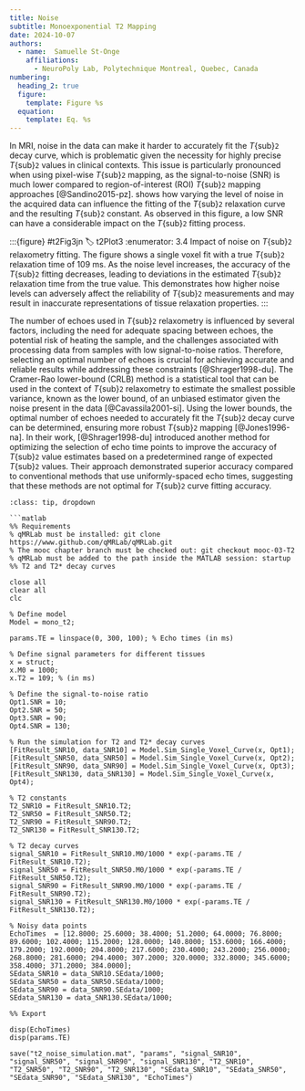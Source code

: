 ```yaml
---
title: Noise
subtitle: Monoexponential T2 Mapping
date: 2024-10-07
authors:
  - name:  Samuelle St-Onge
    affiliations:
      - NeuroPoly Lab, Polytechnique Montreal, Quebec, Canada
numbering:
  heading_2: true
  figure:
    template: Figure %s
  equation:
    template: Eq. %s
---
```

In MRI, noise in the data can make it harder to accurately fit the _T_{sub}`2` decay curve, which is problematic given the necessity for highly precise _T_{sub}`2` values in clinical contexts. This issue is particularly pronounced when using pixel-wise _T_{sub}`2` mapping, as the signal-to-noise (SNR) is much lower compared to region-of-interest (ROI) _T_{sub}`2` mapping approaches [@Sandino2015-pz]. [](#t2Plot3) shows how varying the level of noise in the acquired data can influence the fitting of the _T_{sub}`2` relaxation curve and the resulting _T_{sub}`2` constant. As observed in this figure, a low SNR can have a considerable impact on the _T_{sub}`2` fitting process. 



:::{figure} #t2Fig3jn
:label: t2Plot3
:enumerator: 3.4
 Impact of noise on _T_{sub}`2` relaxometry fitting. The figure shows a single voxel fit with a true _T_{sub}`2` relaxation time of 109 ms. As the noise level increases, the accuracy of the _T_{sub}`2` fitting decreases, leading to deviations in the estimated _T_{sub}`2` relaxation time from the true value. This demonstrates how higher noise levels can adversely affect the reliability of _T_{sub}`2` measurements and may result in inaccurate representations of tissue relaxation properties.
:::



The number of echoes used in _T_{sub}`2` relaxometry is influenced by several factors, including the need for adequate spacing between echoes, the potential risk of heating the sample, and the challenges associated with processing data from samples with low signal-to-noise ratios. Therefore, selecting an optimal number of echoes is crucial for achieving accurate and reliable results while addressing these constraints [@Shrager1998-du]. The Cramer-Rao lower-bound (CRLB) method is a statistical tool that can be used in the context of _T_{sub}`2` relaxometry to estimate the smallest possible variance, known as the lower bound, of an unbiased estimator given the noise present in the data [@Cavassila2001-si]. Using the lower bounds, the optimal number of echoes needed to accurately fit the _T_{sub}`2` decay curve can be determined, ensuring more robust _T_{sub}`2` mapping [@Jones1996-na]. In their work, [@Shrager1998-du] introduced another method for optimizing the selection of echo time points to improve the accuracy of _T_{sub}`2` value estimates based on a predetermined range of expected _T_{sub}`2` values. Their approach demonstrated superior accuracy compared to conventional methods that use uniformly-spaced echo times, suggesting that these methods are not optimal for _T_{sub}`2` curve fitting accuracy. 


```{admonition} Click here to view the qMRLab (MATLAB/Octave) code that generated [](#t2Plot4).
:class: tip, dropdown

```matlab
%% Requirements
% qMRLab must be installed: git clone https://www.github.com/qMRLab/qMRLab.git
% The mooc chapter branch must be checked out: git checkout mooc-03-T2
% qMRLab must be added to the path inside the MATLAB session: startup
%% T2 and T2* decay curves

close all
clear all
clc

% Define model
Model = mono_t2;

params.TE = linspace(0, 300, 100); % Echo times (in ms)

% Define signal parameters for different tissues
x = struct;
x.M0 = 1000;
x.T2 = 109; % (in ms)

% Define the signal-to-noise ratio 
Opt1.SNR = 10;
Opt2.SNR = 50;
Opt3.SNR = 90;
Opt4.SNR = 130;

% Run the simulation for T2 and T2* decay curves
[FitResult_SNR10, data_SNR10] = Model.Sim_Single_Voxel_Curve(x, Opt1);
[FitResult_SNR50, data_SNR50] = Model.Sim_Single_Voxel_Curve(x, Opt2);
[FitResult_SNR90, data_SNR90] = Model.Sim_Single_Voxel_Curve(x, Opt3);
[FitResult_SNR130, data_SNR130] = Model.Sim_Single_Voxel_Curve(x, Opt4);

% T2 constants
T2_SNR10 = FitResult_SNR10.T2;
T2_SNR50 = FitResult_SNR50.T2;
T2_SNR90 = FitResult_SNR90.T2;
T2_SNR130 = FitResult_SNR130.T2;

% T2 decay curves
signal_SNR10 = FitResult_SNR10.M0/1000 * exp(-params.TE / FitResult_SNR10.T2);
signal_SNR50 = FitResult_SNR50.M0/1000 * exp(-params.TE / FitResult_SNR50.T2);
signal_SNR90 = FitResult_SNR90.M0/1000 * exp(-params.TE / FitResult_SNR90.T2);
signal_SNR130 = FitResult_SNR130.M0/1000 * exp(-params.TE / FitResult_SNR130.T2);

% Noisy data points
EchoTimes  = [12.8000; 25.6000; 38.4000; 51.2000; 64.0000; 76.8000; 89.6000; 102.4000; 115.2000; 128.0000; 140.8000; 153.6000; 166.4000; 179.2000; 192.0000; 204.8000; 217.6000; 230.4000; 243.2000; 256.0000; 268.8000; 281.6000; 294.4000; 307.2000; 320.0000; 332.8000; 345.6000; 358.4000; 371.2000; 384.0000];
SEdata_SNR10 = data_SNR10.SEdata/1000;
SEdata_SNR50 = data_SNR50.SEdata/1000;
SEdata_SNR90 = data_SNR90.SEdata/1000;
SEdata_SNR130 = data_SNR130.SEdata/1000;

%% Export

disp(EchoTimes)
disp(params.TE)

save("t2_noise_simulation.mat", "params", "signal_SNR10", "signal_SNR50", "signal_SNR90", "signal_SNR130", "T2_SNR10", "T2_SNR50", "T2_SNR90", "T2_SNR130", "SEdata_SNR10", "SEdata_SNR50", "SEdata_SNR90", "SEdata_SNR130", "EchoTimes")

```

```
